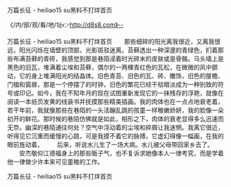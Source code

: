 万篇长征 - heiliao15 su黑料不打烊首页

《/内/部/观/看/地/址👉http://d8s8.com》--

万篇长征 - heiliao15 su黑料不打烊首页　　那些细碎的阳光离我很近，又离我很远，阳光闪烁在墙壁的顶部，光影斑驳迷离。苔藓透出一种深邃的青绿色，扪着那些布满苔藓的青砖，我感觉到那是巷陌浸着时光碎末的皮肤或是骨骼。马头墙上是黑色的旧瓦，堆满着尘埃和苔藓，偶尔的一两棵青红色的瓦松，在微微的风中颤动，它的身上堆满阳光的结晶体。旧色青苔、旧色的瓦、砖、雕饰，旧色的屋檐、门楹和窗扉，那是一个停摆了的时钟，旧色的繁花已经干枯暗淡成为一种别致的符号或印记。如今，我在不知年月的现在试图重新发现它的一抹残存的浮艳，就像在阅读一本纸页发黄的线装书并抚摸那些精美插画。我的肉体也在一点点地衰老着，若干年前，我就像那些在巷陌的一头活蹦乱跳的孩童一样稚嫩娇妍，我的脸像一朵初开的鲜花。那时候的巷陌仿佛就是如此，相形之下，肉体的衰老显得多么迅速而无奈。幽深的巷陌通往何处？空气中浮动着的尘埃和碎屑让我迷惘。我离它很近，听得见它沉重而缓慢的心跳，可是我摸不着它的脉搏，它虚幻得像一幅画，在我的眼前旌动着。
　　后来，听说水儿生了一场大病。水儿被父母带回家乡去了。
　　安杰敬仰江德福身上的那些贩子气，也不复诉求她像本人一律考究，而是学着他一律做少许本来可见童稚的工作。





万篇长征 - heiliao15 su黑料不打烊首页

